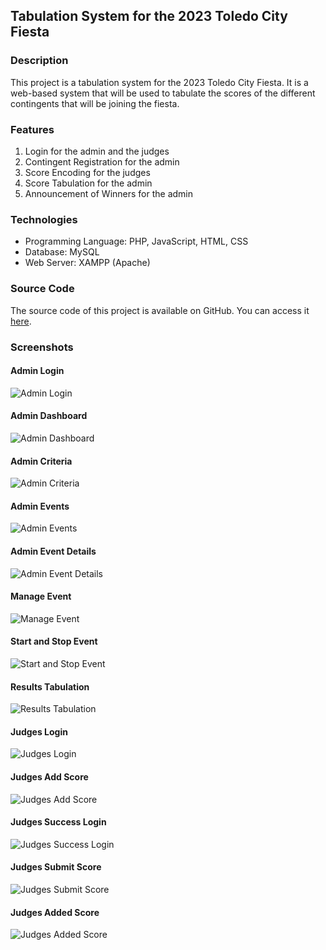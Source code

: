 ## Tabulation System for the 2023 Toledo City Fiesta

### Description

This project is a tabulation system for the 2023 Toledo City Fiesta. It is a web-based system that will be used to tabulate the scores of the different contingents that will be joining the fiesta.

### Features

1. Login for the admin and the judges
2. Contingent Registration for the admin
3. Score Encoding for the judges
4. Score Tabulation for the admin
5. Announcement of Winners for the admin

### Technologies

- Programming Language: PHP, JavaScript, HTML, CSS
- Database: MySQL
- Web Server: XAMPP (Apache)

### Source Code

The source code of this project is available on GitHub. You can access it [here](https://github.com/aynjel/tabulation-ajax-php-mysql).

### Screenshots

#### Admin Login

![Admin Login](./screenshots/admin/login.PNG)

#### Admin Dashboard

![Admin Dashboard](./screenshots/admin/dashboard.PNG)

#### Admin Criteria

![Admin Criteria](./screenshots/admin/criteria.PNG)

#### Admin Events

![Admin Events](./screenshots/admin/events-list.PNG)

#### Admin Event Details

![Admin Event Details](./screenshots/admin/event-details.PNG)

#### Manage Event

![Manage Event](./screenshots/admin/manage-events.PNG)

#### Start and Stop Event

![Start and Stop Event](./screenshots/admin/start-stop-event.PNG)

#### Results Tabulation

![Results Tabulation](./screenshots/admin/event-score-result.PNG)

#### Judges Login

![Judges Login](./screenshots/judges/login.PNG)

#### Judges Add Score

![Judges Add Score](./screenshots/judges/add-scores.PNG)

#### Judges Success Login

![Judges Success Login](./screenshots/judges/success-login.PNG)

#### Judges Submit Score

![Judges Submit Score](./screenshots/judges/submit-scores.PNG)

#### Judges Added Score

![Judges Added Score](./screenshots/judges/added-scores.PNG)
